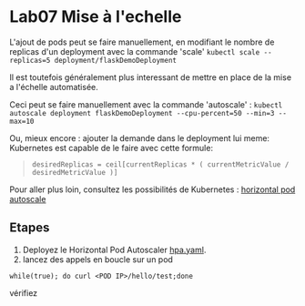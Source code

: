 # Lab07 Mise à l'echelle

L'ajout de pods peut se faire manuellement, en modifiant le nombre de replicas d'un deployment avec la commande 'scale'
`kubectl scale --replicas=5 deployment/flaskDemoDeployment`

Il est toutefois généralement plus interessant de mettre en place de la mise a l'échelle automatisée.

Ceci peut se faire manuellement avec la commande 'autoscale' : 
`kubectl autoscale deployment flaskDemoDeployment --cpu-percent=50 --min=3 --max=10`

Ou, mieux encore : ajouter la demande dans le deployment lui meme: Kubernetes est capable de le faire avec cette formule:
> `desiredReplicas = ceil[currentReplicas * ( currentMetricValue / desiredMetricValue )]`

Pour aller plus loin, consultez les possibilités de Kubernetes : [horizontal pod autoscale](https://kubernetes.io/docs/tasks/run-application/horizontal-pod-autoscale-walkthrough/)

## Etapes

1. Deployez le Horizontal Pod Autoscaler [hpa.yaml](./resources/hpa.yaml).
2. lancez des appels en boucle sur un pod
```
while(true); do curl <POD IP>/hello/test;done
```
vérifiez 